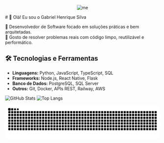 
<!-- <p align="center"> -->
<!--   <img src="https://github.com/user-attachments/assets/15f48e28-75f1-42c8-bb8e-573808c03598" alt="me"> -->
<!--   ![8bits](https://github.com/user-attachments/assets/15f48e28-75f1-42c8-bb8e-573808c03598) -->
<!-- </p> -->
<p align="center">
  <img src="https://github.com/user-attachments/assets/15f48e28-75f1-42c8-bb8e-573808c03598" alt="me">
</p>
# 👋 Olá! Eu sou o Gabriel Henrique Silva 
  
🎯 Desenvolvedor de Software focado em soluções práticas e bem arquitetadas.<br>
🧩 Gosto de resolver problemas reais com código limpo, reutilizável e performático.

## 🛠️ Tecnologias e Ferramentas

- **Linguagens:** Python, JavaScript, TypeScript, SQL
- **Frameworks:** Node.js, React Native, Flask 
- **Banco de Dados:** PostgreSQL, SQL Server
- **Outros:** Git, Docker, APIs REST, Railway, AWS

<p align="left">
  <img src="https://github-readme-stats.vercel.app/api?username=cjdotcom&show_icons=true&theme=transparent&hide_title=true" alt="GitHub Stats"/>
  <img src="https://github-readme-stats.vercel.app/api/top-langs/?username=cjdotcom&layout=compact&theme=transparent&hide_title=true" alt="Top Langs" width="370px"/>
</p>


<!-- ![Anurag's GitHub stats](https://github-readme-stats.vercel.app/api?username=cjdotcom&show_icons=true&theme=transparent&hide_title=true) -->
<!--![Top Langs](https://github-readme-stats.vercel.app/api/top-langs/?username=cjdotcom&layout=compact&theme=transparent&hide_title=true) -->

<picture align="left">
  <source media="(prefers-color-scheme: dark)" srcset="https://raw.githubusercontent.com/cjdotcom/cjdotcom/output/github-contribution-grid-snake-dark.svg">
  <source media="(prefers-color-scheme: light)" srcset="https://raw.githubusercontent.com/cjdotcom/cjdotcom/output/github-contribution-grid-snake-dark.svg">
  <img align="center" alt="github contribution grid snake animation" src="https://raw.githubusercontent.com/cjdotcom/cjdotcom/output/github-contribution-grid-snake.svg">
</picture>
